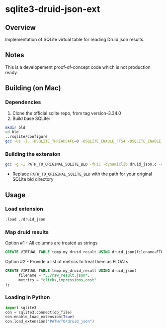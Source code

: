 # sqlite3-druid-json-ext
## Overview
Implementation of SQLite virtual table for reading Druid json results.

## Notes
This is a developement proof-of-concept code which is not production ready.

## Building (on Mac)
### Dependencies 
1. Clone the official sqlite repo, from tag version-3.34.0
2. Build base SQLite:
```sh
mkdir bld
cd bld
../sqlite/configure
gcc -Os -I. -DSQLITE_THREADSAFE=0 -DSQLITE_ENABLE_FTS4 -DSQLITE_ENABLE_FTS5 -DSQLITE_ENABLE_JSON1 -DSQLITE_ENABLE_RTREE -DSQLITE_ENABLE_EXPLAIN_COMMENTS -DHAVE_USLEEP -DHAVE_READLINE shell.c sqlite3.c -ldl -lm -lreadline -lncurses -o sqlite3
```
### Building the extension
```sh
gcc -g -I PATH_TO_ORIGINAL_SQLITE_BLD -fPIC -dynamiclib druid_json.c -o druid_json.dylib
```
* Replace `PATH_TO_ORIGINAL_SQLITE_BLD` with the path for your original SQLite bld directory

## Usage
### Load extension
```sql
.load ./druid_json
```

### Map druid results
Option #1 - All columns are treated as strings
```sql
CREATE VIRTUAL TABLE temp.my_druid_result USING druid_json(filename=FILENAME);
```

Option #2 - Provide a list of metrics to treat them as FLOATs
```sql
CREATE VIRTUAL TABLE temp.my_druid_result USING druid_json(
      filename = "../raw_result.json",
      metrics = "clicks,impressions,cost"
);
```

### Loading in Python
```python
import sqlite3
con = sqlite3.connect(db_file)
con.enable_load_extension(True)
con.load_extension("PATH/TO/druid_json")
```
